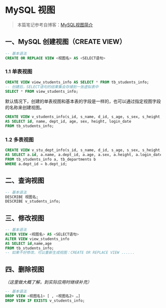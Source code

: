 # MySQL 视图

> 本篇笔记参考自博客：[MySQL视图简介](http://c.biancheng.net/view/2582.html)

## 一、MySQL 创建视图（CREATE VIEW）

````sql
-- 基本语法
CREATE OR REPLACE VIEW <视图名> AS <SELECT语句>
````

### 1.1 单表视图

````sql
CREATE VIEW view_students_info AS SELECT * FROM tb_students_info;
-- 创建后，SELECT语句的结果集会存储到一张虚拟表中
SELECT * FROM view_students_info;
````

默认情况下，创建的单表视图和基本表的字段是一样的，也可以通过指定视图字段的名称来创建视图。

````sql
CREATE VIEW v_students_info(s_id, s_name, d_id, s_age, s_sex, s_height, s_date)
AS SELECT id, name, dept_id, age, sex, height, login_date
FROM tb_students_info;
````

### 1.2 多表视图

````sql
CREATE VIEW v_stu_dept_info(s_id, s_name, d_id, s_age, s_sex, s_height, s_date, d_name)
AS SELECT a.id, a.name, a.dept_id, a.age, a.sex, a.height, a.login_date, b.dept_name
FROM tb_students_info a, tb_departments b
WHERE a.dept_id = b.dept_id;
````

## 二、查询视图

````sql
-- 基本语法
DESCRIBE 视图名;
DESCRIBE v_students_info;
````

## 三、修改视图

````sql
-- 基本语法
ALTER VIEW <视图名> AS <SELECT语句>
ALTER VIEW view_students_info
AS SELECT id,name,age
FROM tb_students_info;
-- 如果不好修改，可以重新生成视图：CREATE OR REPLACE VIEW ......
````

## 四、删除视图

*（这里做大概了解，到实际应用时继续补充）*

````sql
-- 基本语法
DROP VIEW <视图名1> [ , <视图名2> …]
DROP VIEW IF EXISTS v_students_info;
````